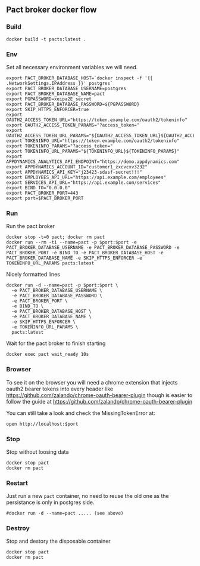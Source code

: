 ## Pact broker docker flow

### Build

    docker build -t pacts:latest .

### Env
Set all necessary environment variables we will need.

    export PACT_BROKER_DATABASE_HOST=`docker inspect -f '{{ .NetworkSettings.IPAddress }}' postgres`
    export PACT_BROKER_DATABASE_USERNAME=postgres
    export PACT_BROKER_DATABASE_NAME=pact
    export PGPASSWORD=xeipa2E_secret
    export PACT_BROKER_DATABASE_PASSWORD=${PGPASSWORD}
    export SKIP_HTTPS_ENFORCER=true
    export OAUTH2_ACCESS_TOKEN_URL="https://token.example.com/oauth2/tokeninfo"
    export OAUTH2_ACCESS_TOKEN_PARAMS="?access_token="
    export OAUTH2_ACCESS_TOKEN_URL_PARAMS="${OAUTH2_ACCESS_TOKEN_URL}${OAUTH2_ACCESS_TOKEN_PARAMS}"
    export TOKENINFO_URL="https://token.example.com/oauth2/tokeninfo"
    export TOKENINFO_PARAMS="?access_token="
    export TOKENINFO_URL_PARAMS="${TOKENINFO_URL}${TOKENINFO_PARAMS}"
    export APPDYNAMICS_ANALYTICS_API_ENDPOINT="https://demo.appdynamics.com"
    export APPDYNAMICS_ACCOUNT_ID="customer1_zxcvcxv3232"
    export APPDYNAMICS_API_KEY="j23423-sdasf-secret!!!"
    export EMPLOYEES_API_URL="https://api.example.com/employees"
    export SERVICES_API_URL="https://api.example.com/services"
    export BIND_TO="0.0.0.0"
    export PACT_BROKER_PORT=443
    export port=$PACT_BROKER_PORT

### Run
Run the pact broker

    docker stop -t=0 pact; docker rm pact
    docker run --rm -ti --name=pact -p $port:$port -e PACT_BROKER_DATABASE_USERNAME -e PACT_BROKER_DATABASE_PASSWORD -e PACT_BROKER_PORT -e BIND_TO -e PACT_BROKER_DATABASE_HOST -e PACT_BROKER_DATABASE_NAME -e SKIP_HTTPS_ENFORCER -e TOKENINFO_URL_PARAMS pacts:latest

Nicely formatted lines

    docker run -d --name=pact -p $port:$port \
      -e PACT_BROKER_DATABASE_USERNAME \
      -e PACT_BROKER_DATABASE_PASSWORD \
      -e PACT_BROKER_PORT \
      -e BIND_TO \
      -e PACT_BROKER_DATABASE_HOST \
      -e PACT_BROKER_DATABASE_NAME \
      -e SKIP_HTTPS_ENFORCER \
      -e TOKENINFO_URL_PARAMS \
      pacts:latest

Wait for the pact broker to finish starting

    docker exec pact wait_ready 10s

### Browser

To see it on the browser you will need a chrome extension that injects oauth2 bearer tokens into every header like https://github.com/zalando/chrome-oauth-bearer-plugin though is easier to follow the guide at https://github.com/zalando/chrome-oauth-bearer-plugin

You can still take a look and check the MissingTokenError at:

    open http://localhost:$port

### Stop
Stop without loosing data

    docker stop pact
    docker rm pact

### Restart
Just run a new `pact` container, no need to reuse the old one as the persistance is only in postgres side.

    #docker run -d --name=pact ..... (see above)

### Destroy
Stop and destory the disposable container

    docker stop pact
    docker rm pact
